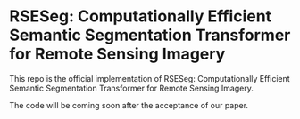 # RSESeg: Computationally Efficient Semantic Segmentation Transformer for Remote Sensing Imagery
This repo is the official implementation of RSESeg: Computationally Efficient Semantic Segmentation Transformer for Remote Sensing Imagery.

The code will be coming soon after the acceptance of our paper.

